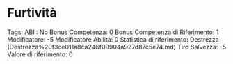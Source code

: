 # Furtività

Tags: ABI
: No
Bonus Competenza: 0
Bonus Competenza di Riferimento: 1
Modificatore: -5
Modificatore  Abilità: 0
Statistica di riferimento: Destrezza (Destrezza%20f3ce011a8ca246f09904a927d87c5e74.md)
Tiro Salvezza: -5
Valore di riferimento: 0